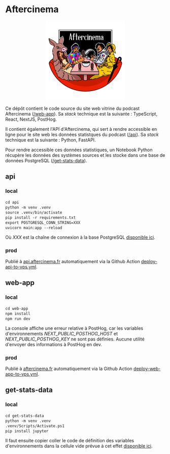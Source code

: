 # Aftercinema

<p align="center">
<img src="web-app/public/logos/logo500x500px.png" width="250" height="250" />
</p>

Ce dépôt contient le code source du site web vitrine du podcast Aftercinema ([/web-app](/web-app)). Sa _stack_ technique est la suivante : TypeScript, React, NextJS, PostHog.

Il contient également l'API d'Aftercinema, qui sert à rendre accessible en ligne pour le site web les données statistques du podcast ([/api](/api)). Sa _stack_ technique est la suivante : Python, FastAPI.

Pour rendre accessible ces données statistiques, un Notebook Python récupère les données des systèmes sources et les stocke dans une base de données PostgreSQL ([/get-stats-data](/get-stats-data)).

## api

### local

```
cd api
python -m venv .venv
source .venv/bin/activate
pip install -r requirements.txt
export POSTGRESQL_CONN_STRING=XXX
uvicorn main:app --reload
```

Où _XXX_ est la chaîne de connexion à la base PostgreSQL [disponible ici](https://www.notion.so/gas-perso/projets-ecd7b57cf1f14923905b834e808d904a?pvs=4#c75f80609d4049da8dae52568b578191).

### prod

Publié à [api.aftercinema.fr](https://api.aftercinema.fr) automatiquement via la Github Action [deploy-api-to-vps.yml](/.github/workflows/deploy-api-to-vps).

## web-app

### local

```
cd web-app
npm install
npm run dev
```

La console affiche une erreur relative à PostHog, car les variables d'environnements _NEXT_PUBLIC_POSTHOG_HOST_ et _NEXT_PUBLIC_POSTHOG_KEY_ ne sont pas définies. Aucune utilité d'envoyer des informations à PostHog en dev.

### prod

Publié à [aftercinema.fr](https://aftercinema.fr) automatiquement via la Github Action [deploy-web-app-to-vps.yml](/.github/workflows/deploy-web-app-to-vps).

## get-stats-data

### local

```
cd get-stats-data
python -m venv .venv
.venv/Scripts/Activate.ps1
pip install jupyter
```

Il faut ensuite copier coller le code de définition des variables d'environnements dans la cellule vide prévue à cet effet [disponible ici](https://www.notion.so/gas-perso/projets-ecd7b57cf1f14923905b834e808d904a?pvs=4#c75f80609d4049da8dae52568b578191).
